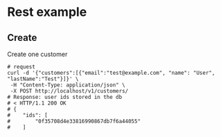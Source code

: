 # Rest example

## Create
Create one customer
```shell script
# request
curl -d '{"customers":[{"email":"test@example.com", "name": "User", "lastName":"Test"}]}' \
 -H "Content-Type: application/json" \
 -X POST http://localhost/v1/customers/
# Response: user ids stored in the db
# < HTTP/1.1 200 OK
# {
#    "ids": [
#        "0f35708d4e33816990867db7f6a44055"
#    ]
 ```

